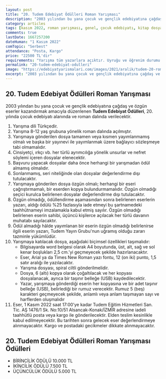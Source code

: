 ```yaml
---
layout: post
title: "20. Tudem Edebiyat Ödülleri Roman Yarışması"
description: "2003 yılından bu yana çocuk ve gençlik edebiyatına çağdaş ve özgün eserler kazandırmak amacıyla düzenlenen Tudem Edebiyat Ödülleri, 20. yılında çocuk edebiyatı alanında ve roman dalında verilecektir."
category: articles
tags: [kasım 2022, roman yarışması, genel, çocuk edebiyatı, kitap dosyası, edebiyat ödülleri]
comments: true
lastDate: 1667257200
dateHuman: "1 Kasım 2022"
comTopic: "Serbest"
attendance: "Posta, Kargo"
price: "22500 TL'dir"
requirements: "Yarışma tüm yazarlara açıktır. Uyruğu ve öğrenim durumu ne olursa olsun 18 yaşın üzerinde olan ve şartname koşullarına uyan herkes katılabilir"
permalink: "20-tudem-edebiyat-odulleri"
image: "https://edebiyatyarismalari.com/images/2021/aralik/tudem-20-roman-yarismasi.jpg"
excerpt: "2003 yılından bu yana çocuk ve gençlik edebiyatına çağdaş ve özgün eserler kazandırmak amacıyla düzenlenen Tudem Edebiyat Ödülleri, 20. yılında çocuk edebiyatı alanında ve roman dalında verilecektir."
---
```


## 20. Tudem Edebiyat Ödülleri Roman Yarışması
2003 yılından bu yana çocuk ve gençlik edebiyatına çağdaş ve özgün eserler kazandırmak amacıyla düzenlenen **Tudem Edebiyat Ödülleri**, 20. yılında çocuk edebiyatı alanında ve roman dalında verilecektir.  

1. Yarışma dili Türkçedir.
2. Yarışma 8-12 yaş grubuna yönelik roman dalında açılmıştır.
3. Yarışmaya gönderilen dosya tamamen veya kısmen yayımlanmamış olmalı ve başka bir yayınevi ile yayımlanmak üzere bağlayıcı sözleşmeye tabi olmamalıdır.
4. Cinsiyetçi, ırkçı vb. her türlü ayrımcılığa yönelik unsurlar ve nefret söylemi içeren dosyalar elenecektir.
5. Başvuru yapacak dosyalar daha önce herhangi bir yarışmadan ödül almamış olmalıdır.
6. Sonlanmamış, seri niteliğinde olan dosyalar değerlendirme dışı tutulacaktır.
7. Yarışmaya gönderilen dosya özgün olmalı; herhangi bir eseri çağrıştırmamalı, bir eserden kopya bulundurmamalıdır. Özgün olmadığı seçici kurulca belirlenen dosyalar değerlendirme dışı tutulacaktır.
8. Özgün olmadığı, ödüllendirme aşamasından sonra belirlenen eserlerin yazarı, aldığı ödülü %25 fazlasıyla iade etmeyi bu şartnamedeki taahhütnameyi imzalamakla kabul etmiş sayılır. Özgün olmadığı belirlenen eserin sahibi, üçüncü kişilerce açılacak her türlü davanın muhatabı sayılacaktır.
9. Ödül almadığı hâlde yayımlanan bir eserin özgün olmadığı belirlenirse ilgili eserin yazarı, Tudem Yayın Grubu'nun uğramış olduğu zararı tazminle yükümlüdür.
10. Yarışmaya katılacak dosya, aşağıdaki biçimsel özellikleri taşımalıdır:
    - Bilgisayarda word belgesi olarak A4 boyutunda, üst, alt, sağ ve sol kenar boşlukları 2,5 cm.’yi geçmeyecek şekilde hazırlanacaktır.
    - Eser, Arial ya da Times New Roman yazı fontu, 12 (on iki) punto, 1,5 satır aralığı ile yazılacaktır.
    - Yarışma dosyası, spiral ciltli gönderilmelidir.
    - Dosya, 6 (altı) kopya olarak çoğaltılacak ve her kopyası dosyalanacak, ayrıca bir taşınır belleğe (USB) kaydedilecektir.
    - Yazar, yarışmaya gönderdiği eserin her kopyasına ve bir adet taşınır belleğe (USB), belirlediği bir rumuz verecektir. Rumuz 5 (beş) karakteri geçmeyecek şekilde, anlamlı veya anlam taşımayan sayı ve harflerden oluşmalıdır
11. Eser, 1 Kasım 2022 saat 17:00’ye kadar Tudem Eğitim Hizmetleri San. Tic. AŞ 1476/1 Sk. No:10/51 Alsancak-Konak/İZMİR adresine iadeli taahhütlü posta veya kargo ile gönderilecektir. Elden teslim kesinlikle kabul edilmeyecektir. Bu tarihten sonra gelecek eser değerlendirmeye alınmayacaktır. Kargo ve postadaki gecikmeler dikkate alınmayacaktır.

## 20. Tudem Edebiyat Ödülleri Roman Yarışması Ödülleri
- BİRİNCİLİK ÖDÜLÜ 10.000 TL
- İKİNCİLİK ÖDÜLÜ 7.500 TL
- ÜÇÜNCÜLÜK ÖDÜLÜ 5.000 TL